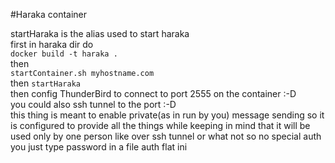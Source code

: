 #Haraka container       

startHaraka is the alias used to start haraka        
first in haraka dir do       
`docker build -t haraka .`        
then     
`startContainer.sh myhostname.com`     
then `startHaraka`     
then config ThunderBird to connect to port 2555 on the container :-D       
you could also ssh tunnel to the port :-D     
this thing is meant to enable private(as in run by you) message sending
so it is configured to provide all the things while keeping in mind that it will be used only by one person like over ssh tunnel or what not so no special auth you just type password in a file
 auth flat ini
